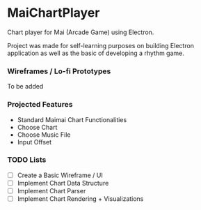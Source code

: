 # MaiChartPlayer
Chart player for Mai (Arcade Game) using Electron.

Project was made for self-learning purposes on building Electron application as well as the basic of developing a rhythm game.

### Wireframes / Lo-fi Prototypes
To be added

### Projected Features
- Standard Maimai Chart Functionalities
- Choose Chart
- Choose Music File
- Input Offset

### TODO Lists
- [ ] Create a Basic Wireframe / UI
- [ ] Implement Chart Data Structure
- [ ] Implement Chart Parser
- [ ] Implement Chart Rendering + Visualizations
